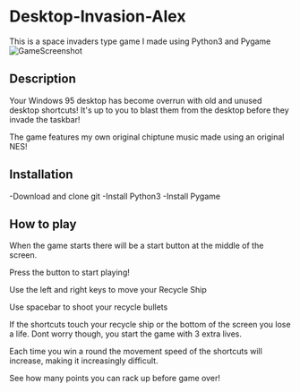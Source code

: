 # Desktop-Invasion-Alex
This is a space invaders type game I made using Python3 and Pygame
![GameScreenshot](https://github.com/thinkful-ei21/Desktop-Invasion-Alex/blob/master/python2.png)

## Description
Your Windows 95 desktop has become overrun with old and unused desktop shortcuts!
It's up to you to blast them from the desktop before they invade the taskbar!

The game features my own original chiptune music made using an original NES!

## Installation
-Download and clone git
-Install Python3
-Install Pygame

## How to play
When the game starts there will be a start button at the middle of the screen.

Press the button to start playing!

Use the left and right keys to move your Recycle Ship

Use spacebar to shoot your recycle bullets

If the shortcuts touch your recycle ship or the bottom of the screen you lose a life.
Dont worry though, you start the game with 3 extra lives.

Each time you win a round the movement speed of the shortcuts will increase, making it 
increasingly difficult.

See how many points you can rack up before game over! 
